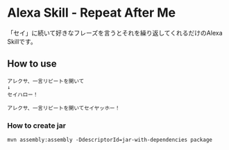 # Alexa Skill - Repeat After Me

「セイ」に続いて好きなフレーズを言うとそれを繰り返してくれるだけのAlexa Skillです。

## How to use

```$xslt
アレクサ、一言リピートを開いて
↓
セイハロー！
```

```$xslt
アレクサ、一言リピートを開いてセイヤッホー！
```


### How to create jar
```$xslt
mvn assembly:assembly -DdescriptorId=jar-with-dependencies package
``` 
